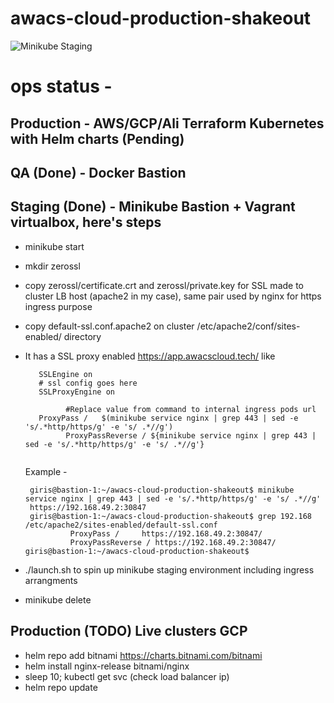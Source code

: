 # awacs-cloud-production-shakeout

![Minikube Staging](https://github.com/girishaiocdawacs/awacs-cloud-production-shakeout/workflows/Minikube%20Staging/badge.svg)

# ops status - 
## Production - AWS/GCP/Ali Terraform Kubernetes with Helm charts (Pending)
## QA (Done) - Docker Bastion
## Staging (Done) - Minikube Bastion + Vagrant virtualbox, here's steps
- minikube start
- mkdir zerossl
- copy zerossl/certificate.crt and zerossl/private.key for SSL made to cluster LB host (apache2 in my case), same pair used by nginx for https ingress purpose
- copy default-ssl.conf.apache2 on cluster /etc/apache2/conf/sites-enabled/ directory
- It has a SSL proxy enabled https://app.awacscloud.tech/ like
 
   ```
      SSLEngine on
      # ssl config goes here
      SSLProxyEngine on
      
			#Replace value from command to internal ingress pods url
      ProxyPass /	$(minikube service nginx | grep 443 | sed -e 's/.*http/https/g' -e 's/ .*//g')
			ProxyPassReverse / ${minikube service nginx | grep 443 | sed -e 's/.*http/https/g' -e 's/ .*//g'}
      
   ```
   Example -
   ``` 
    giris@bastion-1:~/awacs-cloud-production-shakeout$ minikube service nginx | grep 443 | sed -e 's/.*http/https/g' -e 's/ .*//g'
    https://192.168.49.2:30847
    giris@bastion-1:~/awacs-cloud-production-shakeout$ grep 192.168 /etc/apache2/sites-enabled/default-ssl.conf
             ProxyPass /     https://192.168.49.2:30847/
             ProxyPassReverse / https://192.168.49.2:30847/
   giris@bastion-1:~/awacs-cloud-production-shakeout$
  ```
  
- ./launch.sh to spin up minikube staging environment including ingress arrangments

- minikube delete

## Production (TODO) Live clusters GCP
- helm repo add bitnami https://charts.bitnami.com/bitnami
- helm install nginx-release bitnami/nginx
- sleep 10; kubectl get svc (check load balancer ip)
- helm repo update
